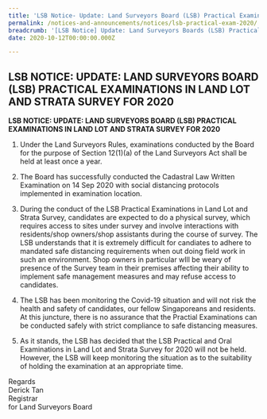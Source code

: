 ```yaml
---
title: 'LSB Notice- Update: Land Surveyors Board (LSB) Practical Examinations in Land Lot and Strata Survey for 2020'
permalink: /notices-and-announcements/notices/lsb-practical-exam-2020/
breadcrumb: '[LSB Notice] Update: Land Surveyors Boards (LSB) Practical Examinations in Land Lot and Strata Survey for 2020'
date: 2020-10-12T00:00:00.000Z

---
```



## LSB NOTICE: UPDATE: LAND SURVEYORS BOARD (LSB) PRACTICAL EXAMINATIONS IN LAND LOT AND STRATA SURVEY FOR 2020

**LSB NOTICE: UPDATE: LAND SURVEYORS BOARD (LSB) PRACTICAL EXAMINATIONS IN LAND LOT AND STRATA SURVEY FOR 2020**

1. Under the Land Surveyors Rules, examinations conducted by the Board for the purpose of Section 12(1)(a) of the Land Surveyors Act shall be held at least once a year.

2. The Board has successfully conducted the Cadastral Law Written Examination on 14 Sep 2020 with social distancing protocols implemented in examination location.

3. During the conduct of the LSB Practical Examinations in Land Lot and Strata Survey, candidates are expected to do a physical survey, which requires access to sites under survey and involve interactions with residents/shop owners/shop assistants during the course of survey. The LSB understands that it is extremely difficult for candiates to adhere to mandated safe distancing requirements when out doing field work in such an environment. Shop owners in particular wIll be weary of presence of the Survey team in their premises affecting their ability to implement safe management measures and may refuse access to candidates.

4. The LSB has been monitoring the Covid-19 situation and will not risk the health and safety of candidates, our fellow Singaporeans and residents. At this juncture, there is no assurance that the Practial Examinations can be conducted safely with strict compliance to safe distancing measures.

5. As it stands, the LSB has decided that the LSB Practical and Oral Examinations in Land Lot and Strata Survey for 2020 will not be held. However, the LSB will keep monitoring the situation as to the suitability of holding the examination at an appropriate time.

Regards <br>
Derick Tan <br>
Registrar <br>
for Land Surveyors Board
